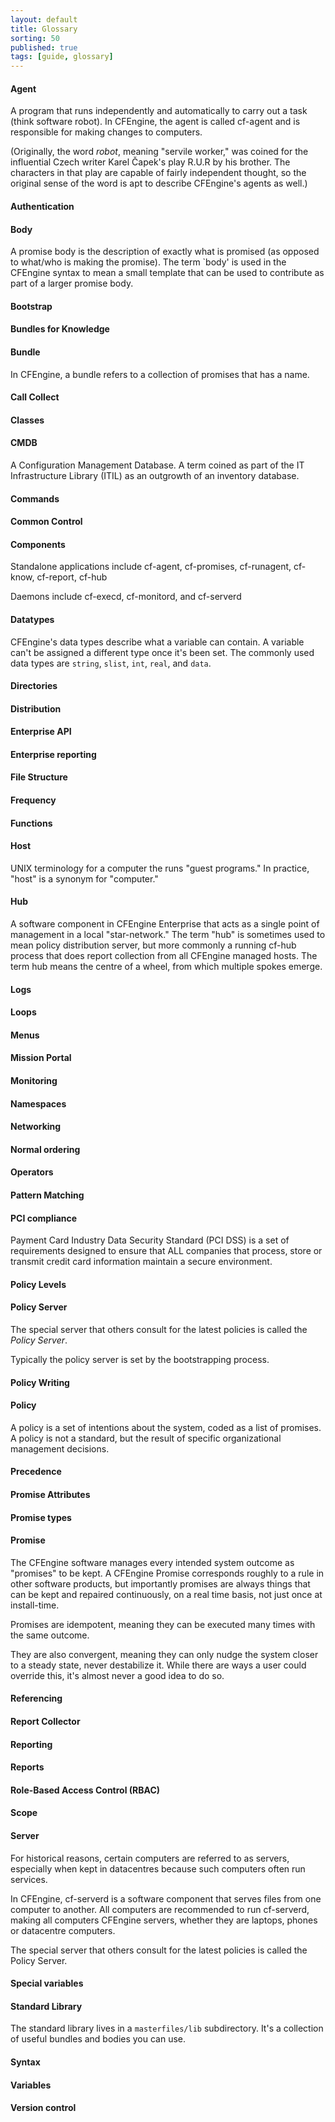 ```yaml
---
layout: default
title: Glossary
sorting: 50
published: true
tags: [guide, glossary]
---
```


#### Agent

A program that runs independently and automatically to carry out a task (think software robot). In CFEngine, the agent is called cf-agent and is responsible for making changes to computers.

(Originally, the word *robot*, meaning "servile worker," was coined
for the influential Czech writer Karel Čapek's play R.U.R by his
brother. The characters in that play are capable of fairly independent
thought, so the original sense of the word is apt to describe
CFEngine's agents as well.)

#### Authentication
#### Body

A promise body is the description of exactly what is promised (as opposed to what/who is making the promise). The term `body' is used in the CFEngine syntax to mean a small template that can be used to contribute as part of a larger promise body.

#### Bootstrap
#### Bundles for Knowledge
#### Bundle

In CFEngine, a bundle refers to a collection of promises that has a name.

#### Call Collect
#### Classes

#### CMDB

A Configuration Management Database. A term coined as part of the IT Infrastructure Library (ITIL) as an outgrowth of an inventory database.

#### Commands
#### Common Control
#### Components

Standalone applications include cf-agent, cf-promises, cf-runagent, cf-know, cf-report, cf-hub

Daemons include cf-execd, cf-monitord, and cf-serverd

#### Datatypes

CFEngine's data types describe what a variable can contain.  A variable can't be assigned a different type once it's been set.  The commonly used data types are `string`, `slist`, `int`, `real`, and `data`.

#### Directories
#### Distribution
#### Enterprise API
#### Enterprise reporting
#### File Structure
#### Frequency
#### Functions
#### Host

UNIX terminology for a computer the runs "guest programs." In practice, "host" is a synonym for "computer."

#### Hub

A software component in CFEngine Enterprise that acts as a single point of management in a local "star-network." The term "hub" is sometimes used to mean policy distribution server, but more commonly a running cf-hub process that does report collection from all CFEngine managed hosts. The term hub means the centre of a wheel, from which multiple spokes emerge.

#### Logs
#### Loops
#### Menus
#### Mission Portal
#### Monitoring
#### Namespaces
#### Networking
#### Normal ordering
#### Operators
#### Pattern Matching

#### PCI compliance

Payment Card Industry Data Security Standard (PCI DSS) is a set of requirements designed to ensure that ALL companies that process, store or transmit credit card information maintain a secure environment.

#### Policy Levels
#### Policy Server

The special server that others consult for the latest policies is called the *Policy Server*.

Typically the policy server is set by the bootstrapping process.

#### Policy Writing
#### Policy

A policy is a set of intentions about the system, coded as a list of promises. A policy is not a standard, but the result of specific organizational management decisions.

#### Precedence
#### Promise Attributes
#### Promise types
#### Promise

The CFEngine software manages every intended system outcome as "promises" to be kept. A CFEngine Promise corresponds roughly to a rule in other software products, but importantly promises are always things that can be kept and repaired continuously, on a real time basis, not just once at install-time.

Promises are idempotent, meaning they can be executed many times with the same outcome.

They are also convergent, meaning they can only nudge the system closer to a steady state, never destabilize it.  While there are ways a user could override this, it's almost never a good idea to do so.

#### Referencing
#### Report Collector
#### Reporting
#### Reports
#### Role-Based Access Control (RBAC)
#### Scope

#### Server

For historical reasons, certain computers are referred to as servers, especially when kept in datacentres because such computers often run services.

In CFEngine, cf-serverd is a software component that serves files from one computer to another. All computers are recommended to run cf-serverd, making all computers CFEngine servers, whether they are laptops, phones or datacentre computers.

The special server that others consult for the latest policies is called the Policy Server.

#### Special variables
#### Standard Library

The standard library lives in a `masterfiles/lib` subdirectory.  It's a collection of useful bundles and bodies you can use.

#### Syntax
#### Variables
#### Version control
